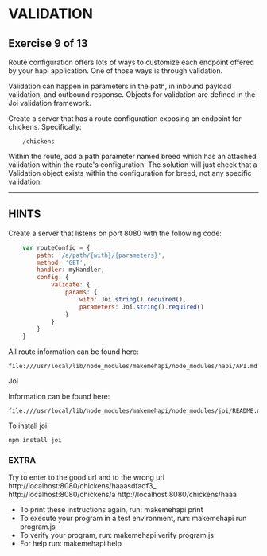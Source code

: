 # VALIDATION
## Exercise 9 of 13

Route configuration offers lots of ways to customize each endpoint offered by
your hapi application. One of those ways is through validation.

Validation can happen in parameters in the path, in inbound payload validation,
and outbound response. Objects for validation are defined in the Joi
validation framework.

Create a server that has a route configuration exposing an endpoint for
chickens. Specifically:
```
    /chickens
```
Within the route, add a path parameter named breed which has an attached
validation within the route's configuration. The solution will just check that a
Validation object exists within the configuration for breed, not any specific
validation.

-------------------------------------------------------------------------------
## HINTS

Create a server that listens on port 8080 with the following code:
```javascript
    var routeConfig = {
        path: '/a/path/{with}/{parameters}',
        method: 'GET',
        handler: myHandler,
        config: {
            validate: {
                params: {
                    with: Joi.string().required(),
                    parameters: Joi.string().required()
                }
            }
        }
    }
```
All route information can be found here:

    file:///usr/local/lib/node_modules/makemehapi/node_modules/hapi/API.md

Joi

Information can be found here:

    file:///usr/local/lib/node_modules/makemehapi/node_modules/joi/README.md

To install joi:

    npm install joi

### EXTRA
Try to enter to the good url and to the wrong url
http://localhost:8080/chickens/haaasdfadf3_
http://localhost:8080/chickens/a
http://localhost:8080/chickens/haaa
* To print these instructions again, run: makemehapi print
* To execute your program in a test environment, run: makemehapi run program.js
* To verify your program, run: makemehapi verify program.js
* For help run: makemehapi help